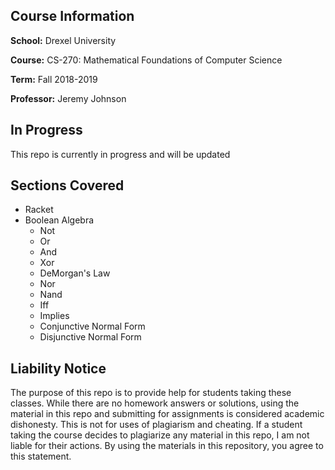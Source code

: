 ## Course Information

**School:** Drexel University

**Course:** CS-270: Mathematical Foundations of Computer Science

**Term:** Fall 2018-2019

**Professor:** Jeremy Johnson

## In Progress
This repo is currently in progress and will be updated

## Sections Covered
- Racket
- Boolean Algebra
	- Not
	- Or
	- And
	- Xor
	- DeMorgan's Law
	- Nor
	- Nand
	- Iff
	- Implies
	- Conjunctive Normal Form
	- Disjunctive Normal Form

## Liability Notice
The purpose of this repo is to provide help for students taking these classes. 
While there are no homework answers or solutions, 
using the material in this repo and submitting for assignments is considered academic dishonesty. 
This is not for uses of plagiarism and cheating. 
If a student taking the course decides to plagiarize any material in this repo, 
I am not liable for their actions. 
By using the materials in this repository, you agree to this statement.
